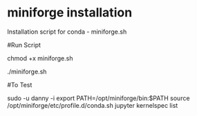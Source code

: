 # miniforge installation

Installation script for conda  - miniforge.sh

#Run Script

chmod +x miniforge.sh

./miniforge.sh

#To Test

sudo -u danny -i
export PATH=/opt/miniforge/bin:\$PATH
source /opt/miniforge/etc/profile.d/conda.sh
jupyter kernelspec list
